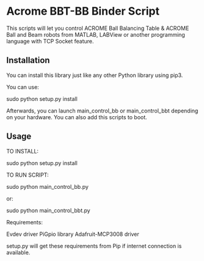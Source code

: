 Acrome BBT-BB Binder Script
==================

This scripts will let you control ACROME Ball Balancing Table & ACROME Ball and Beam robots from MATLAB, LABView or another programming language with TCP Socket feature.

Installation
------------

You can install this library just like any other Python library using pip3. 

You can use:

sudo python setup.py install

Afterwards, you can launch main_control_bb or main_control_bbt depending on your hardware. You can also add this scripts to boot. 


Usage
-----

TO INSTALL:

sudo python setup.py install

TO RUN SCRIPT:

sudo python main_control_bb.py 

or:

sudo python main_control_bbt.py


Requirements:

Evdev driver
PiGpio library
Adafruit-MCP3008 driver

setup.py will get these requirements from Pip if internet connection is available.

